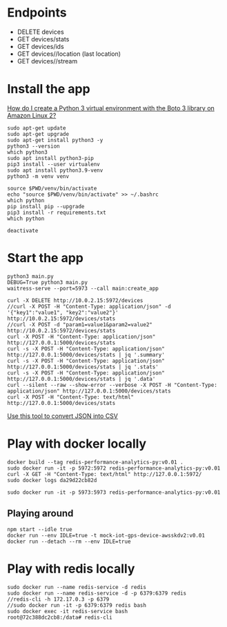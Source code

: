 
# Endpoints

* DELETE devices
* GET devices/stats
* GET devices/ids
* GET devices/<id>/location (last location)
* GET devices/<id>/stream

# Install the app

[How do I create a Python 3 virtual environment with the Boto 3 library on Amazon Linux 2?](https://aws.amazon.com/premiumsupport/knowledge-center/ec2-linux-python3-boto3/)
```
sudo apt-get update
sudo apt-get upgrade
sudo apt-get install python3 -y
python3 --version
which python3
sudo apt install python3-pip
pip3 install --user virtualenv
sudo apt install python3.9-venv
python3 -m venv venv

source $PWD/venv/bin/activate
echo "source $PWD/venv/bin/activate" >> ~/.bashrc
which python
pip install pip --upgrade
pip3 install -r requirements.txt
which python
```

```
deactivate
```

# Start the app

```
python3 main.py
DEBUG=True python3 main.py
waitress-serve --port=5973 --call main:create_app
```

```
curl -X DELETE http://10.0.2.15:5972/devices
//curl -X POST -H "Content-Type: application/json" -d '{"key1":"value1", "key2":"value2"}' http://10.0.2.15:5972/devices/stats
//curl -X POST -d "param1=value1&param2=value2" http://10.0.2.15:5972/devices/stats
curl -X POST -H "Content-Type: application/json" http://127.0.0.1:5000/devices/stats
curl -s -X POST -H "Content-Type: application/json" http://127.0.0.1:5000/devices/stats | jq '.summary'
curl -s -X POST -H "Content-Type: application/json" http://127.0.0.1:5000/devices/stats | jq '.stats'
curl -s -X POST -H "Content-Type: application/json" http://127.0.0.1:5000/devices/stats | jq '.data'
curl --silent --raw --show-error --verbose -X POST -H "Content-Type: application/json" http://127.0.0.1:5000/devices/stats
curl -X POST -H "Content-Type: text/html" http://127.0.0.1:5000/devices/stats
```

[Use this tool to convert JSON into CSV](http://convertcsv.com/json-to-csv.htm)


# Play with docker locally

```
docker build --tag redis-performance-analytics-py:v0.01 .
sudo docker run -it -p 5972:5972 redis-performance-analytics-py:v0.01
curl -X GET -H "Content-Type: text/html" http://127.0.0.1:5972/
sudo docker logs da29d22cb82d

sudo docker run -it -p 5973:5973 redis-performance-analytics-py:v0.01
```

## Playing around

```
npm start --idle true
docker run --env IDLE=true -t mock-iot-gps-device-awsskdv2:v0.01
docker run --detach --rm --env IDLE=true
```

# Play with redis locally

```
sudo docker run --name redis-service -d redis
sudo docker run --name redis-service -d -p 6379:6379 redis
//redis-cli -h 172.17.0.3 -p 6379
//sudo docker run -it -p 6379:6379 redis bash
sudo docker exec -it redis-service bash
root@72c388dc2cb8:/data# redis-cli
```

